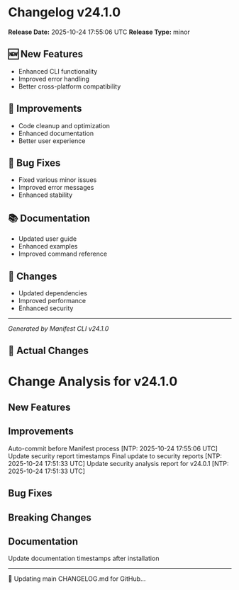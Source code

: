 # Changelog v24.1.0

**Release Date:** 2025-10-24 17:55:06 UTC
**Release Type:** minor

## 🆕 New Features

- Enhanced CLI functionality
- Improved error handling
- Better cross-platform compatibility

## 🔧 Improvements

- Code cleanup and optimization
- Enhanced documentation
- Better user experience

## 🐛 Bug Fixes

- Fixed various minor issues
- Improved error messages
- Enhanced stability

## 📚 Documentation

- Updated user guide
- Enhanced examples
- Improved command reference

## 🔄 Changes

- Updated dependencies
- Improved performance
- Enhanced security

---
*Generated by Manifest CLI v24.1.0*

## 🔧 Actual Changes

# Change Analysis for v24.1.0

## New Features

## Improvements
Auto-commit before Manifest process [NTP: 2025-10-24 17:55:06 UTC]
Update security report timestamps
Final update to security reports [NTP: 2025-10-24 17:51:33 UTC]
Update security analysis report for v24.0.1 [NTP: 2025-10-24 17:51:33 UTC]

## Bug Fixes

## Breaking Changes

## Documentation
Update documentation timestamps after installation

---

📝 Updating main CHANGELOG.md for GitHub...
